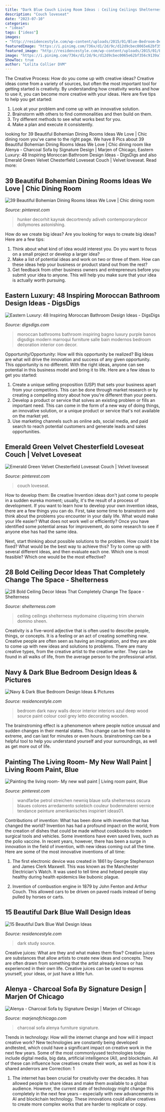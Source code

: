 ```yaml
---
title: "Dark Blue Couch Living Room Ideas : Ceiling Ceilings Shelterness Mydomaine Cliqueimg Trim Sherwin Domino Sheen"
description: "Couch loveseat"
date: "2023-07-10"
categories:
- "ideas"
tags: ["ideas"]
images:
- "http://residencestyle.com/wp-content/uploads/2015/01/Blue-Bedroom-Design-Ideas.jpg"
featuredImage: "https://i.pinimg.com/736x/d1/2d/9c/d12d9cbec0065e62bf356c9139a7b7cf.jpg"
featured_image: "http://residencestyle.com/wp-content/uploads/2015/01/Blue-Bedroom-Design-Ideas.jpg"
image: "https://i.pinimg.com/736x/d1/2d/9c/d12d9cbec0065e62bf356c9139a7b7cf.jpg"
ShowToc: true
author: "Lolita Collier DVM"
---
```



The Creative Process: How do you come up with creative ideas?
Creative ideas come from a variety of sources, but often the most important tool for getting started is creativity. By understanding how creativity works and how to use it, you can become more creative with your ideas. Here are five tips to help you get started: 
1. Look at your problem and come up with an innovative solution.
2. Brainstorm with others to find commonalities and then build on them. 
3. Try different methods to see what works best for you. 
4. Make a plan and execute it consistently. 

	

		
looking for 39 Beautiful Bohemian Dining Rooms Ideas We Love | Chic dining room you've came to the right page. We have 8 Pics about 39 Beautiful Bohemian Dining Rooms Ideas We Love | Chic dining room like Alenya - Charcoal Sofa by Signature Design | Marjen of Chicago, Eastern Luxury: 48 Inspiring Moroccan Bathroom Design Ideas - DigsDigs and also Emerald Green Velvet Chesterfield Loveseat Couch | Velvet loveseat. Read more:
		
    
## 39 Beautiful Bohemian Dining Rooms Ideas We Love | Chic Dining Room

<img loading=lazy src="https://i.pinimg.com/736x/5a/f2/e7/5af2e7b56dcd792aaf68012d230888f0.jpg" onerror="this.onerror=null;this.src='https://tse3.mm.bing.net/th?id=OIP.HuZcF7nzZkXYRy9yqksD1QHaLH&amp;pid=15.1';" alt="39 Beautiful Bohemian Dining Rooms Ideas We Love | Chic dining room">

_Source: pinterest.com_

>hunker decorhit kaynak decortrendy adiveh contemporarydecor dollymores astonishing. 

	

How do we create big ideas?
Are you looking for ways to create big ideas? Here are a few tips:
1. Think about what kind of idea would interest you. Do you want to focus on a small project or develop a larger idea?
2. Make a list of potential ideas and work on two or three of them. How can these ideas help your business or product stand out from the rest?
3. Get feedback from other business owners and entrepreneurs before you submit your idea to anyone. This will help you make sure that your idea is actually worth pursuing.

    
## Eastern Luxury: 48 Inspiring Moroccan Bathroom Design Ideas - DigsDigs

<img loading=lazy src="http://www.digsdigs.com/photos/inspiring-moroccan-bathrooms-41-554x739.jpg" onerror="this.onerror=null;this.src='https://tse4.mm.bing.net/th?id=OIP.nEXLn6XvexFU9uVYO14reQHaJ4&amp;pid=15.1';" alt="Eastern Luxury: 48 Inspiring Moroccan Bathroom Design Ideas - DigsDigs">

_Source: digsdigs.com_

>moroccan bathrooms bathroom inspiring bagno luxury purple banos digsdigs modern marroqui furniture salle bain modernos bedroom decoration interior con decor. 

	

Opportunity/Opportunity: How will this opportunity be realized?
Big Ideas are what will drive the innovation and success of any given opportunity. This opportunity is no different. With the right ideas, anyone can see potential in this business model and bring it to life. Here are a few ideas to get you started: 
1. Create a unique selling proposition (USP) that sets your business apart from your competitors. This can be done through market research or by creating a compelling story about how you're different than your peers. 
2. Develop a product or service that solves an existing problem or fills an important need. This can come in the form of a new way of doing things, an innovative solution, or a unique product or service that's not available on the market yet. 
3. Use marketing channels such as online ads, social media, and paid search to reach potential customers and generate leads and sales opportunities.

    
## Emerald Green Velvet Chesterfield Loveseat Couch | Velvet Loveseat

<img loading=lazy src="https://i.pinimg.com/736x/d1/2d/9c/d12d9cbec0065e62bf356c9139a7b7cf.jpg" onerror="this.onerror=null;this.src='https://tse4.mm.bing.net/th?id=OIP.mYqEin_CtNQdAr_kQzsfbAHaHG&amp;pid=15.1';" alt="Emerald Green Velvet Chesterfield Loveseat Couch | Velvet loveseat">

_Source: pinterest.com_

>couch loveseat. 

	

How to develop them: Be creative
Invention ideas don't just come to people in a sudden eureka moment; usually, it's the result of a process of development. If you want to learn how to develop your own invention ideas, there are a few things you can do. 
First, take some time to brainstorm and think about the problems you encounter in your daily life. What would make your life easier? What does not work well or efficiently? Once you have identified some potential areas for improvement, do some research to see if anyone else has had the same idea. 

Next, start thinking about possible solutions to the problem. How could it be fixed? What would be the best way to achieve this? Try to come up with several different ideas, and then evaluate each one. Which one is most feasible? Which one would be the most effective?

    
## 28 Bold Ceiling Decor Ideas That Completely Change The Space - Shelterness

<img loading=lazy src="https://i.shelterness.com/2016/05/grass-green-living-room-ceiling.jpg" onerror="this.onerror=null;this.src='https://tse3.mm.bing.net/th?id=OIP.giF8DBegLOSElf_eu0YAFAHaLL&amp;pid=15.1';" alt="28 Bold Ceiling Decor Ideas That Completely Change The Space - Shelterness">

_Source: shelterness.com_

>ceiling ceilings shelterness mydomaine cliqueimg trim sherwin domino sheen. 

	

Creativity is a five-word adjective that is often used to describe people, things, or concepts. It is a feeling or an act of creating something new. Creative people are often seen as having an imagination, and they are able to come up with new ideas and solutions to problems. There are many creative types, from the creative artist to the creative writer. They can be found in all walks of life, from the average person to the professional artist.

    
## Navy &amp; Dark Blue Bedroom Design Ideas &amp; Pictures

<img loading=lazy src="http://residencestyle.com/wp-content/uploads/2015/01/Blue-Bedroom-Design-Ideas.jpg" onerror="this.onerror=null;this.src='https://tse2.mm.bing.net/th?id=OIP.30V0IqvfnVKueG0iqkWnUAHaKw&amp;pid=15.1';" alt="Navy &amp; Dark Blue Bedroom Design Ideas &amp; Pictures">

_Source: residencestyle.com_

>bedroom dark navy walls decor interior interiors azul deep wood source paint colour cool grey letto decorating wooden. 

	

The brainstroming effect is a phenomenon where people notice unusual and sudden changes in their mental states. This change can be from mild to extreme, and can last for minutes or even hours. brainstroming can be a helpful tool to help you understand yourself and your surroundings, as well as get more out of life.

    
## Painting The Living Room- My New Wall Paint | Living Room Paint, Blue

<img loading=lazy src="https://i.pinimg.com/736x/08/3a/d6/083ad69b368ddb53b475734907b7806a.jpg" onerror="this.onerror=null;this.src='https://tse1.mm.bing.net/th?id=OIP.QdeyFH_uzOWWq6ByyQoJQAHaJ3&amp;pid=15.1';" alt="Painting the living room- My new wall paint | Living room paint, Blue">

_Source: pinterest.com_

>wandfarbe petrol streichen newniq blaue sofa shelterness oscura blaues colores arredamento solebich couleur bodenmalerei vernice tendance peinture amerikanisches inspiriert ideas01. 

	

Contributions of invention: What has been done with invention that has changed the world?
Invention has had a profound impact on the world, from the creation of dishes that could be made without cookbooks to modern surgical tools and vehicles. Some inventions have even saved lives, such as the polio vaccine. In recent years, however, there has been a surge in innovation in the field of invention, with new ideas coming out all the time. Here are some of the most innovative inventions of all time:
1) The first electronic device was created in 1861 by George Stephenson and James Clerk Maxwell. This was known as the Manchester Electrician's Watch. It was used to tell time and helped people stay healthy during health epidemics like bubonic plague.

2) Invention of combustion engine in 1879 by John Fenton and Arthur Couch. This allowed cars to be driven on paved roads instead of being pulled by horses or carts.

    
## 15 Beautiful Dark Blue Wall Design Ideas

<img loading=lazy src="https://www.residencestyle.com/wp-content/uploads/2015/02/Blue-Color-in-Study-Room.jpg" onerror="this.onerror=null;this.src='https://tse4.mm.bing.net/th?id=OIP.YhaiHUz7AqGx13mHbQ8UlgHaI9&amp;pid=15.1';" alt="15 Beautiful Dark Blue Wall Design Ideas">

_Source: residencestyle.com_

>dark study source. 

	

Creative juices: What are they and what makes them flow?
Creative juices are substances that allow artists to create new ideas and concepts. They are often drawn from something that the artist already knows or has experienced in their own life. Creative juices can be used to express yourself, your ideas, or just have a little fun.

    
## Alenya - Charcoal Sofa By Signature Design | Marjen Of Chicago

<img loading=lazy src="http://www.marjenofchicago.com/sites/default/files/16601-MOOD.jpg" onerror="this.onerror=null;this.src='https://tse4.mm.bing.net/th?id=OIP.fR-l0_AWHIzqbu87WgKFwQHaI_&amp;pid=15.1';" alt="Alenya - Charcoal Sofa by Signature Design | Marjen of Chicago">

_Source: marjenofchicago.com_

>charcoal sofa alenya furniture signature. 

	

Trends in technology: How will the internet change and how will it impact creative work?
New technologies are constantly being developed andtested, which could have a significant impact on creative work in the next few years. Some of the most commonlyused technologies today include digital media, big data, artificial intelligence (AI), and blockchain. All of these can influence how creatives create their work, as well as how it is shared anderrors are Correction: 1
1) The internet has been crucial for creativity over the decades. It has allowed people to share ideas and make them available to a global audience. However, the current state of technology might change this completely in the next few years – especially with new advancements in AI and blockchain technology. These innovations could allow creatives to create more complex works that are harder to replicate or copy.

